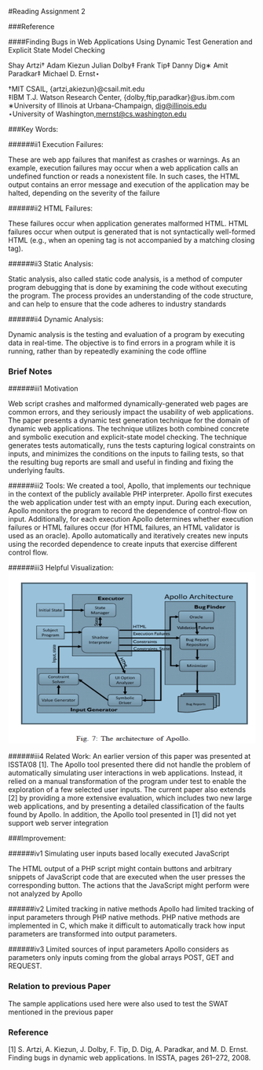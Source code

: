 #Reading Assignment 2

###Reference

####Finding Bugs in Web Applications Using Dynamic Test Generation and Explicit State Model Checking

Shay Artzi† 
Adam Kiezun Julian Dolby‡
Frank Tip‡ 
Danny Dig∗ 
Amit Paradkar‡ 
Michael D. Ernst⋆

†MIT CSAIL, {artzi,akiezun}@csail.mit.edu   
‡IBM T.J. Watson Research Center, {dolby,ftip,paradkar}@us.ibm.com   
∗University of Illinois at Urbana-Champaign, dig@illinois.edu   
⋆University of Washington,mernst@cs.washington.edu

###Key Words:

######ii1 Execution Failures: 

These are web app failures that manifest as crashes or warnings. As an example, execution failures may occur when a web application calls an undefined function or reads a nonexistent file. In such cases, the HTML output contains an error message and execution of the application may be halted, depending on the severity of the failure

######ii2 HTML Failures: 

These failures occur when application generates malformed HTML. HTML failures occur when output is generated that is not syntactically well-formed HTML (e.g., when an opening tag is not accompanied by a matching closing tag).

######ii3 Static Analysis:

Static analysis, also called static code analysis, is a method of computer program debugging that is done by examining the code without executing the program. The process provides an understanding of the code structure, and can help to ensure that the code adheres to industry standards

######ii4 Dynamic Analysis:

Dynamic analysis is the testing and evaluation of a program by executing data in real-time. The objective is to find errors in a program while it is running, rather than by repeatedly examining the code offline

### Brief Notes
######iii1 Motivation 

Web script crashes and malformed dynamically-generated web pages are common errors, and they seriously impact the usability of web applications. The paper presents a dynamic test generation technique for the domain of dynamic web applications. The technique utilizes both combined concrete and symbolic execution and explicit-state model checking. The technique generates tests automatically, runs the tests capturing logical constraints on inputs, and minimizes the conditions on the inputs to failing tests, so that the resulting bug reports are small and useful in finding and fixing the underlying faults.

######iii2 Tools:
We created a tool, Apollo, that implements our technique in the context of the publicly available PHP interpreter. Apollo first executes the web application under test with an empty input. During each execution, Apollo monitors the program to record the dependence of control-flow on input. Additionally, for each execution Apollo determines whether execution failures or HTML failures occur (for HTML failures, an HTML validator is used as an oracle). Apollo automatically and iteratively creates new inputs using the recorded dependence to create inputs that exercise different control flow.

######iii3 Helpful Visualization:
 <img src="/imgs/Read2_img.png" height= 350 width=600>
 
######iii4 Related Work:
An earlier version of this paper was presented at ISSTA’08 [1]. The Apollo tool presented there did not handle the problem of automatically simulating user interactions in web applications. Instead, it relied on a manual transformation of the program under test to enable the exploration of a few selected user inputs. The current paper also extends [2] by providing a more extensive evaluation, which includes two new large web applications, and by presenting a detailed classification of the faults found by Apollo. In addition, the Apollo tool presented in [1] did not yet support web server integration

###Improvement:

######iv1 Simulating user inputs based locally executed JavaScript

The HTML output of a PHP script might contain buttons and arbitrary snippets of JavaScript code that are executed when the user presses the corresponding button. The actions that the JavaScript might perform were not analyzed by Apollo

######iv2 Limited tracking in native methods 
Apollo had limited tracking of input parameters through PHP native methods.
PHP native methods are implemented in C, which make it difficult to automatically track how input parameters are
transformed into output parameters.

######iv3 Limited sources of input parameters 
Apollo considers as parameters only inputs coming from the global arrays POST, GET and REQUEST.

### Relation to previous Paper
The sample applications used here were also used to test the SWAT mentioned in the previous paper

### Reference

[1] S. Artzi, A. Kiezun, J. Dolby, F. Tip, D. Dig, A. Paradkar, and M. D. Ernst. Finding bugs in dynamic web applications. 
In ISSTA, pages
261–272, 2008.

